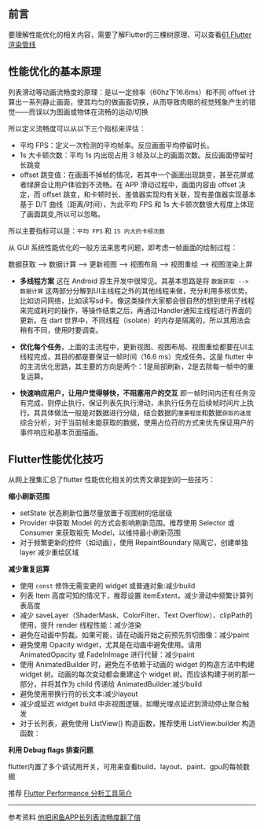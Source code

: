 
## 前言

要理解性能优化的相关内容，需要了解Flutter的三棵树原理、可以查看[61.Flutter渲染管线](file:///../61.Flutter渲染管线.md)

## 性能优化的基本原理

列表滑动等动画流畅度的原理：是以一定频率（60hz下16.6ms）和不同 offset 计算出一系列静止画面，使其均匀的做画面切换，从而导致肉眼的视觉残象产生的错觉——而误以为图画或物体在流畅的运动/切换

所以定义流畅度可以从以下三个指标来评估：

* 平均 FPS：定义一次检测的平均帧率。反应画面平均停留时长。
* 1s 大卡顿次数：平均 1s 内出现占用 3 帧及以上的画面次数。反应画面停留时长跳变
* offset 跳变值：在画面不掉帧的情况，若其中一个画面出现跳变，甚至花屏或者绿屏会让用户体验到不流畅。在 APP 滑动过程中，画面内容由 offset 决定，而 offset 跳变，和卡顿时长、差值器实现均有关联，现有差值器实现基本基于 D/T 曲线（距离/时间），为此平均 FPS 和 1s 大卡顿次数很大程度上体现了画面跳变,所以可以忽略。

所以主要指标可以是：`平均 FPS` 和 `1S 内大的卡顿次数`


从 GUI 系统性能优化的一般方法来思考问题，即考虑一帧画面的绘制过程：

数据获取 --> 数据计算 --> 更新视图 --> 视图布局 --> 视图重绘 --> 视图渲染上屏

* **多线程方案** 这在 Android 原生开发中很常见。其基本思路是将 `数据获取 --> 数据计算` 这两部分分解到UI主线程之外的其他线程来做，充分利用多核优势。比如访问网络，比如读写sd卡。像这类操作大家都会很自然的想到使用子线程来完成耗时的操作，等操作结束之后，再通过Handler通知主线程进行界面的更新。在 dart 世界中，不同线程（isolate）的内存是隔离的，所以其用法会稍有不同，使用时要调查。

* **优化每个任务**，上面的主流程中，更新视图、视图布局、视图重绘都要在UI主线程完成，其目的都是要保证一帧时间（16.6 ms）完成任务。这是 flutter 中的主流优化思路，其主要的方向是两个：1是局部刷新，2是去除每一帧中的重复运算。
  
* **快速响应用户，让用户觉得够快，不阻塞用户的交互** 即一帧时间内还有任务没有完成，则停止执行，保证列表先执行滑动，未执行任务在后续帧时间片上执行。其具体做法一般是对数据进行分级，结合数据的`重要程度`和数据`获取的速度`综合分析，对于当前帧未能获取的数据，使用占位苻的方式来优先保证用户的事件响应和基本页面描画。

## Flutter性能优化技巧

从网上搜集汇总了flutter 性能优化相关的优秀文章提到的一些技巧：

**缩小刷新范围**

* setState 状态刷新位置尽量放置于视图树的低层级
* Provider 中获取 Model 的方式会影响刷新范围。推荐使用 Selector 或 Consumer 来获取祖先 Model，以维持最小刷新范围
* 对于频繁更新的控件（如动画），使用 RepaintBoundary 隔离它，创建单独 layer 减少重绘区域


**减少重复运算**

* 使用 `const` 修饰无需变更的 widget 或普通对象:减少build
* 列表 Item 高度可知的情况下，推荐设置 itemExtent，减少滑动中频繁计算列表高度
* 减少 saveLayer（ShaderMask、ColorFilter、Text Overflow）、clipPath的使用，提升 render 线程性能：减少渲染
* 避免在动画中剪裁。如果可能，请在动画开始之前预先剪切图像：减少paint
* 避免使用 Opacity widget，尤其是在动画中避免使用。请用 AnimatedOpacity 或 FadeInImage 进行代替：减少paint
* 使用 AnimatedBuilder 时，避免在不依赖于动画的 widget 的构造方法中构建 widget 树。动画的每次变动都会重建这个 widget 树。而应该构建子树的那一部分，并将其作为 child 传递给 AnimatedBuilder:减少build
* 避免使用带换行符的长文本:减少layout
* 减少或延迟 widget build 中非视图逻辑，如曝光埋点延迟到滑动停止聚合触发
* 对于长列表，避免使用 ListView() 构造函数，推荐使用 ListView.builder 构造函数：


**利用 Debug flags 排查问题**

flutter内置了多个调试用开关，可用来查看build、layout、paint、gpu的每帧数据

推荐 [Flutter Performance 分析工具简介](https://www.sunmoonblog.com/2020/01/10/flutter-performance-tools/)


---
参考资料
[他把闲鱼APP长列表流畅度翻了倍](https://zhuanlan.zhihu.com/p/269795712)



